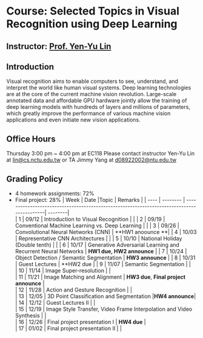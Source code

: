 # Course: Selected Topics in Visual Recognition using Deep Learning
## Instructor: [Prof. Yen-Yu Lin](https://www.cs.nctu.edu.tw/members/detail/lin)
## Introduction
Visual recognition aims to enable computers to see, understand, and interpret the world like human visual systems. Deep learning technologies are at the core of the current machine vision revolution. Large-scale annotated data and affordable GPU hardware jointly allow the training of deep learning models with hundreds of layers and millions of parameters, which greatly improve the performance of various machine vision applications and even initiate new vision applications.
## Office Hours
Thursday 3:00 pm ~ 4:00 pm at EC118
Please contact instructor Yen-Yu Lin at lin@cs.nctu.edu.tw or TA Jimmy Yang at d08922002@ntu.edu.tw 
## Grading Policy
- 4 homework assignments: 72%
- Final project: 28%
| Week | Date     |Topic                                                                                      | Remarks |
| ---- | -------- | ------------------------------------------------------------------------------------------| --------|    
|   1  |  09/12   | Introduction to Visual Recognition                                                        |         |
|   2  |  09/19   | Conventional Machine Learning vs. Deep Learning                                           |         |
|   3  |  09/26   | Convolutional Neural Networks (CNN)                                                       | **HW1 anoounce **|
|   4  |  10/03   | Representative CNN Architectures                                                          |         |
|   5  |  10/10   | National Holiday (Double tenth)                                                           |         |
|   6  |  10/17   | Generative Adversarial Learning and Recurrent Neural Networks                             | **HW1 due, HW2 announce** |
|   7  |  10/24   | Object Detection / Semantic Segmentation                                                  | **HW3 announce**        |
|   8  |  10/31   | Guest Lectures                                                                            | **HW2 due  |
|   9  |  11/07   | Semantic Segmentation                                                                     |         |    
|   10 |  11/14   | Image Super-resolution                                                                    |         |    
|   11 |  11/21   | Image Matching and Alignment                                                              | **HW3 due**, **Final project announce**  |    
|   12 |  11/28   | Action and Gesture Recognition                                                            |         |   
|   13 |  12/05   | 3D Point Classification and Segmentation                                                  |**HW4 announce**|   
|   14 |  12/12   | Guest Lectures II                                                                         |         |   
|   15 |  12/19   | Image Style Transfer, Video Frame Interpolation and Video Synthesis                       |         |   
|   16 |  12/26   | Final project presentation I                                                              | **HW4 due** |   
|   17 |  01/02   | Final project presentation II                                                             |         |  
